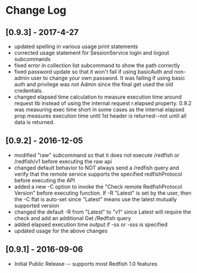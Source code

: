 
# Change Log
## [0.9.3] - 2017-4-27
- updated spelling in various usage print statements
- corrected usage statement for SessionService login and logout subcommands
- fixed error in collection list subcommand to show the path correctly
- fixed password update so that it won't fail if using basicAuth and non-admin user to change your own password.  It was failing if using basic auth and privilege was not Admin since the final get used the old credentials.
- changed elapsed time calculation to measure execution time around request lib instead of using the internal request r.elapsed property.   0.9.2 was measuring exec time short in some cases as the internal elapsed prop measures execution time until 1st header is returned--not until all data is returned.

## [0.9.2] - 2016-12-05
- modified "raw" subcommand so that it does not execute /redfish or /redfish/v1 before executing the raw api
- changed default behavior to NOT always send a /redfish query and verify that the remote service supports the specified redfishProtocol before executing the API
- added a new -C option to invoke the "Check remote RedfishProtocol Version" before executing function.  If -R "Latest" is set by the user, then the -C flat is auto-set since "Latest" means use the latest mutually supported version
- changed the default -R <redfishVersion> from "Latest" to "v1" since Latest will require the check and add an additional Get /Redfish query
- added elapsed execution time output if -ss or -sss is specified
- updated usage for the above changes

## [0.9.1] - 2016-09-06
- Initial Public Release -- supports most Redfish 1.0 features
